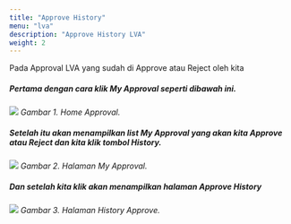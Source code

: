 ```yaml
---
title: "Approve History"
menu: "lva"
description: "Approve History LVA"
weight: 2
---
```


Pada Approval LVA yang sudah di Approve atau Reject oleh kita 
##### Pertama dengan cara klik My Approval seperti dibawah ini.

![](/images/LVA/approve/ApproveHistory/home.JPG?height=auto&classes=border,shadow)
*Gambar 1. Home Approval.*

</div>

##### Setelah itu akan menampilkan list My Approval yang akan kita Approve atau Reject dan kita klik tombol History.

![](/images/LVA/approve/ApproveHistory/listmyapproval.JPG?height=auto&classes=border,shadow)
*Gambar 2. Halaman My Approval.*

</div>

##### Dan setelah kita klik akan menampilkan halaman Approve History

![](/images/LVA/approve/ApproveHistory/list.png?height=auto&classes=border,shadow)
*Gambar 3. Halaman History Approve.*